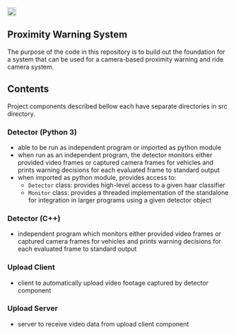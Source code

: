 <a href="https://github.com/TheAlgorithms/Python/actions">
    <img src="https://img.shields.io/github/workflow/status/TheAlgorithms/Python/build?label=CI&logo=github&style=flat-square" height="20" alt="GitHub Workflow Status">
  </a>

## Proximity Warning System

The purpose of the code in this repository is to build out the foundation for a system that can be used for a camera-based proximity warning and ride camera system.

## Contents

Project components described bellow each have separate directories in src directory.

### Detector (Python 3)
- able to be run as independent program or imported as python module
- when run as an independent program, the detector monitors either provided video frames or captured camera frames for vehicles and prints warning decisions for each evaluated frame to standard output
- when imported as python module, provides access to:
    - `Detector` class: provides high-level access to a given haar classifier
    - `Monitor` class: provides a threaded implementation of the standalone for integration in larger programs using a given detector object

### Detector (C++)
- independent program which monitors either provided video frames or captured camera frames for vehicles and prints warning decisions for each evaluated frame to standard output

### Upload Client
- client to automatically upload video footage captured by detector component

### Upload Server
- server to receive video data from upload client component
